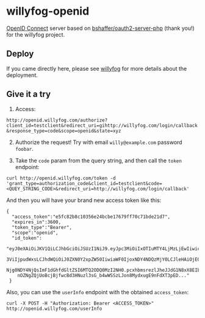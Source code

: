 willyfog-openid
===============

[OpenID Connect](http://openid.net/) server based on [bshaffer/oauth2-server-php](https://github.com/bshaffer/oauth2-server-php) (thank you!) for the willyfog project.

## Deploy

If you came directly here, please see [willyfog](https://github.com/popokis/willyfog)
 for more details about the deployment.

## Give it a try

1. Access: 

`http://openid.willyfog.com/authorize?client_id=testclient&redirect_uri=gihttp://willyfog.com/login/callback&response_type=code&scope=openid&state=xyz`

2. Authorize the request! Try with email `willy@example.com` password `foobar`.

3. Take the `code` param from the query string, and then call the `token` endpoint:

```
curl http://openid.willyfog.com/token -d 'grant_type=authorization_code&client_id=testclient&code=<QUEY_STRING_CODE>&redirect_uri=http://willyfog.com/login/callback'
```

And then you will have your brand new access token like this:

```
{
  "access_token":"e5fc82b8c10356e24bcbe17679ff70c71bde21d7",
  "expires_in":3600,
  "token_type":"Bearer",
  "scope":"openid",
  "id_token":
    "eyJ0eXAiOiJKV1QiLCJhbGciOiJSUzI1NiJ9.eyJpc3MiOiIxOTIuMTY4LjMzLjEwIiwic
    3ViIjpudWxsLCJhdWQiOiJ0ZXN0Y2xpZW50IiwiaWF0IjoxNDY4NDQzMjY0LCJleHAiOjE0
    Njg0NDY4NjQsImF1dGhfdGltZSI6MTQ2ODQ0MzI2NH0.pcxhbmsrezlJheJJdG1N8xX8EIb
    nOZNgZQjUoBcjBjfwcBd3HNuzl3sG_b4wWSSzLJon8MydxugE9nFdXT3pED..."
 }
```

Also, you can use the `userInfo` endpoint with the obtained `access_token`:

```
curl -X POST -H "Authorization: Bearer <ACCESS_TOKEN>" http://openid.willyfog.com/userInfo
```
